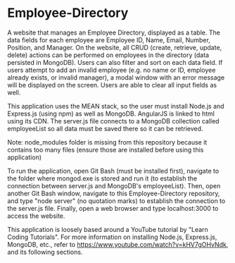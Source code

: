 # Employee-Directory

A website that manages an Employee Directory, displayed as a table. The data fields for each employee are Employee ID, Name, Email, Number, Position, and Manager. On the website, all CRUD (create, retrieve, update, delete) actions can be performed on employees in the directory (data persisted in MongoDB). Users can also filter and sort on each data field. If users attempt to add an invalid employee (e.g. no name or ID, employee already exists, or invalid manager), a modal window with an error message will be displayed on the screen. Users are able to clear all input fields as well.

This application uses the MEAN stack, so the user must install Node.js and Express.js (using npm) as well as MongoDB. AngularJS is linked to html using its CDN. The server.js file connects to a MongoDB collection called employeeList so all data must be saved there so it can be retrieved.

Note: node_modules folder is missing from this repository because it contains too many files (ensure those are installed before using this application)

To run the application, open Git Bash (must be installed first), navigate to the folder where mongod.exe is stored and run it (to establish the connection between server.js and MongoDB's employeeList). Then, open another Git Bash window, navigate to this Employee-Directory repository, and type "node server" (no quotation marks) to establish the connection to the server.js file. Finally, open a web browser and type localhost:3000 to access the website.

This application is loosely based around a YouTube tutorial by "Learn Coding Tutorials". For more information on installing Node.js, Express.js, MongoDB, etc., refer to https://www.youtube.com/watch?v=kHV7gOHvNdk, and its following sections.
